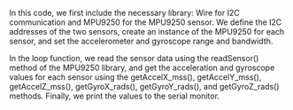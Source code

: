 In this code, we first include the necessary library: Wire for I2C communication and MPU9250 for the MPU9250 sensor. We define the I2C addresses of the two sensors, create an instance of the MPU9250 for each sensor, and set the accelerometer and gyroscope range and bandwidth.

In the loop function, we read the sensor data using the readSensor() method of the MPU9250 library, and get the acceleration and gyroscope values for each sensor using the getAccelX_mss(), getAccelY_mss(), getAccelZ_mss(), getGyroX_rads(), getGyroY_rads(), and getGyroZ_rads() methods. Finally, we print the values to the serial monitor.

